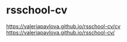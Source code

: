 # rsschool-cv
https://valeriapavlova.github.io/rsschool-cv/cv
https://valeriapavlova.github.io/rsschool-cv/
